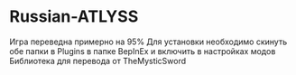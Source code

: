 # Russian-ATLYSS
Игра переведна примерно на 95%
Для установки необходимо скинуть обе папки в Plugins в папке BepInEx и включить в настройках модов
Библиотека для перевода от TheMysticSword
